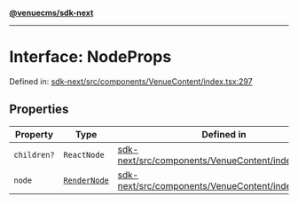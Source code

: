 [**@venuecms/sdk-next**](../Index.md)

***

# Interface: NodeProps

Defined in: [sdk-next/src/components/VenueContent/index.tsx:297](https://github.com/venuecms/sdk/blob/e839f07e66419aaf9ace81d080584d6bd1f8de14/packages/sdk-next/src/components/VenueContent/index.tsx#L297)

## Properties

| Property | Type | Defined in |
| ------ | ------ | ------ |
| <a id="children"></a> `children?` | `ReactNode` | [sdk-next/src/components/VenueContent/index.tsx:298](https://github.com/venuecms/sdk/blob/e839f07e66419aaf9ace81d080584d6bd1f8de14/packages/sdk-next/src/components/VenueContent/index.tsx#L298) |
| <a id="node"></a> `node` | [`RenderNode`](RenderNode.md) | [sdk-next/src/components/VenueContent/index.tsx:299](https://github.com/venuecms/sdk/blob/e839f07e66419aaf9ace81d080584d6bd1f8de14/packages/sdk-next/src/components/VenueContent/index.tsx#L299) |

